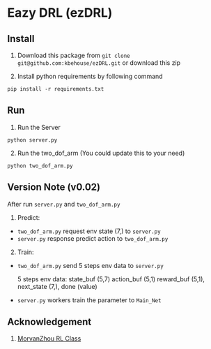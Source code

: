 # Eazy DRL (ezDRL)

## Install

1. Download this package from `git clone git@github.com:kbehouse/ezDRL.git` or download this zip

2. Install python requirements by following command

```
pip install -r requirements.txt
```

## Run

1. Run the Server 

```
python server.py
```

2. Run the two_dof_arm (You could update this to your need) 

```
python two_dof_arm.py
```


## Version Note (v0.02)

After run `server.py` and `two_dof_arm.py`

1. Predict:
* `two_dof_arm.py` request env state (7,) to `server.py`
* `server.py` response predict action to  `two_dof_arm.py`

2. Train:
* `two_dof_arm.py` send 5 steps env data to `server.py`

   5  steps env data: state_buf (5,7) action_buf (5,1) reward_buf (5,1), next_state (7,),  done (value)


* `server.py` workers train the parameter to `Main_Net`

## Acknowledgement

1. [MorvanZhou RL Class](https://github.com/MorvanZhou/Reinforcement-learning-with-tensorflow)